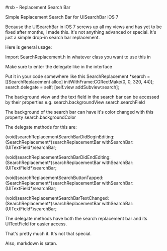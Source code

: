 #rsb - Replacement Search Bar

Simple Replacement Search Bar for UISearchBar iOS 7

Because the UISearchBar in iOS 7 screws up all my views and has yet to be fixed after months, I made this. It's not anything advanced or special. It's just a simple drop-in search bar replacement.

Here is general usage:

Import SearchReplacement.h in whatever class you want to use this in

Make sure to enter the delegate like <SearchReplacementDelegate> in the interface

Put it in your code somewhere like this SearchReplacement *search = [[SearchReplacement alloc] initWithFrame:CGRectMake(0, 0, 320, 44)]; search.delegate = self; [self.view addSubview:search];

The background view and the text field in the search bar can be accessed by their properties e.g. search.backgroundView search.searchField

The background of the search bar can have it's color changed with this property search.backgroundColor

The delegate methods for this are:

(void)searchReplacementSearchBarDidBeginEditing:(SearchReplacement*)searchReplacementBar withSearchBar:(UITextField*)searchBar;

(void)searchReplacementSearchBarDidEndEditing:(SearchReplacement*)searchReplacementBar withSearchBar:(UITextField*)searchBar;

(void)searchReplacementSearchButtonTapped:(SearchReplacement*)searchReplacementBar withSearchBar:(UITextField*)searchBar;

(void)searchReplacementSearchBarTextChanged:(SearchReplacement*)searchReplacementBar withSearchBar:(UITextField*)searchBar;

The delegate methods have both the search replacement bar and its UITextField for easier access.

That's pretty much it. It's not that special.

Also, markdown is satan.
